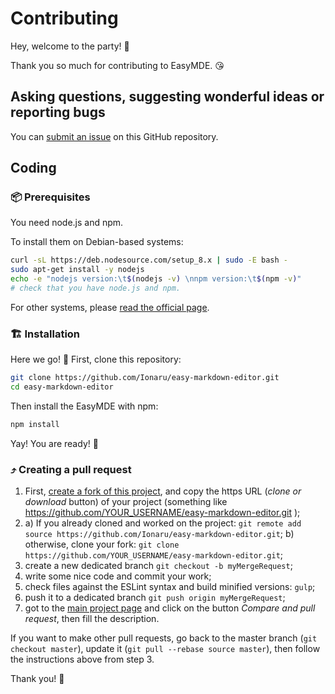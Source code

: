 # Contributing

Hey, welcome to the party! 🎉

Thank you so much for contributing to EasyMDE. 😘


## Asking questions, suggesting wonderful ideas or reporting bugs

You can [submit an issue️](https://github.com/Ionaru/easy-markdown-editor/issues/new) on this GitHub repository.


## Coding

### 📦 Prerequisites

You need node.js and npm.

To install them on Debian-based systems:

```bash
curl -sL https://deb.nodesource.com/setup_8.x | sudo -E bash -
sudo apt-get install -y nodejs
echo -e "nodejs version:\t$(nodejs -v) \nnpm version:\t$(npm -v)"
# check that you have node.js and npm.
```

For other systems, please [read the official page](https://nodejs.org/en/download/).


### 🏗️ Installation

Here we go! 🤠 First, clone this repository:

```bash
git clone https://github.com/Ionaru/easy-markdown-editor.git
cd easy-markdown-editor
```

Then install the EasyMDE with npm:

```bash
npm install
```

Yay! You are ready! 🍾


### ⤴️ Creating a pull request

1. First, [create a fork of this project](https://github.com/Ionaru/easy-markdown-editor/fork), and copy the https URL (*clone or download* button) of your project (something like https://github.com/YOUR_USERNAME/easy-markdown-editor.git );
2. a) If you already cloned and worked on the project: `git remote add source https://github.com/Ionaru/easy-markdown-editor.git`;
b) otherwise, clone your fork: `git clone https://github.com/YOUR_USERNAME/easy-markdown-editor.git`;
3. create a new dedicated branch `git checkout -b myMergeRequest`;
4. write some nice code and commit your work;
5. check files against the ESLint syntax and build minified versions: `gulp`;
6. push it to a dedicated branch `git push origin myMergeRequest`;
7. got to the [main project page](https://github.com/Ionaru/easy-markdown-editor) and click on the button *Compare and pull request*, then fill the description.

If you want to make other pull requests, go back to the master branch (`git checkout master`), update it (`git pull --rebase source master`), then follow the instructions above from step 3.

Thank you! 💜
